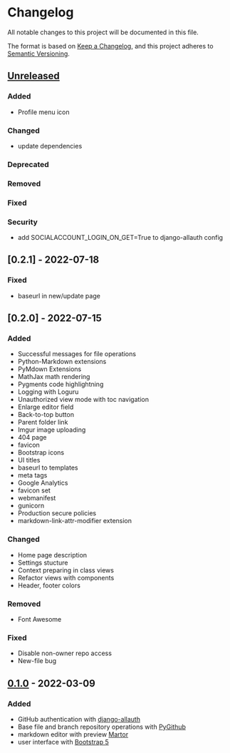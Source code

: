 # Changelog
All notable changes to this project will be documented in this file.

The format is based on [Keep a Changelog](https://keepachangelog.com/en/1.0.0/),
and this project adheres to [Semantic Versioning](https://semver.org/spec/v2.0.0.html).

## [Unreleased]

### Added
- Profile menu icon

### Changed
- update dependencies

### Deprecated

### Removed

### Fixed

### Security
- add SOCIALACCOUNT_LOGIN_ON_GET=True to django-allauth config

## [0.2.1] - 2022-07-18
### Fixed
- baseurl in new/update page

## [0.2.0] - 2022-07-15
### Added
- Successful messages for file operations
- Python-Markdown extensions
- PyMdown Extensions
- MathJax math rendering
- Pygments code highlightning
- Logging with Loguru
- Unauthorized view mode with toc navigation
- Enlarge editor field
- Back-to-top button
- Parent folder link
- Imgur image uploading
- 404 page
- favicon
- Bootstrap icons
- UI titles
- baseurl to templates
- meta tags
- Google Analytics
- favicon set
- webmanifest
- gunicorn
- Production secure policies
- markdown-link-attr-modifier extension

### Changed
- Home page description
- Settings stucture
- Context preparing in class views
- Refactor views with components
- Header, footer colors

### Removed
- Font Awesome

### Fixed
- Disable non-owner repo access
- New-file bug

## [0.1.0] - 2022-03-09
### Added
- GitHub authentication with [django-allauth](https://github.com/pennersr/django-allauth) 
- Base file and branch repository operations with [PyGithub](https://github.com/PyGithub/PyGithub)
- markdown editor with preview [Martor](https://github.com/agusmakmun/django-markdown-editor)
- user interface with [Bootstrap 5](https://getbootstrap.com)

[Unreleased]: https://github.com/roman-yatsenko/MarkHub/compare/v0.1.0...HEAD
[0.1.0]: https://github.com/roman-yatsenko/MarkHub/releases/tag/v0.1.0
